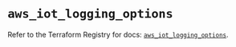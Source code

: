 # `aws_iot_logging_options`

Refer to the Terraform Registry for docs: [`aws_iot_logging_options`](https://registry.terraform.io/providers/hashicorp/aws/6.9.0/docs/resources/iot_logging_options).

